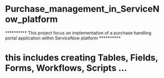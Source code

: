 # Purchase_management_in_ServiceNow_platform

 **********    This project focus on implementation of a purchase handling portal application within ServiceNow platform  **********  
 
 # this includes creating Tables, Fields, Forms, Workflows, Scripts ...
